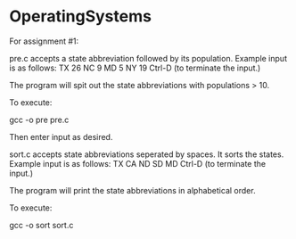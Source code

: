 # OperatingSystems

For assignment #1:

pre.c accepts a state abbreviation followed by its population. Example input is as follows:
TX 26
NC 9
MD 5
NY 19
Ctrl-D (to terminate the input.)

The program will spit out the state abbreviations with populations > 10.

To execute:

gcc -o pre pre.c

Then enter input as desired.

sort.c accepts state abbreviations seperated by spaces. It sorts the states. Example input is as follows:
TX CA ND SD MD Ctrl-D (to terminate the input.)

The program will print the state abbreviations in alphabetical order.

To execute:

gcc -o sort sort.c


